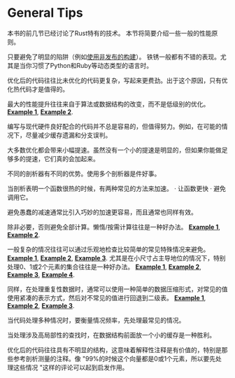 # General Tips

本书的前几节已经讨论了Rust特有的技术。
本节将简要介绍一些一般的性能原则。

只要避免了明显的陷阱（例如[使用非发布的构建]）。
铁锈一般都有不错的表现。尤其是当你习惯了Python和Ruby等动态类型的语言时。

[使用非发布的构建]: build-configuration.md

优化后的代码往往比未优化的代码更复杂，写起来更费劲。出于这个原因，只有优化热代码才是值得的。

最大的性能提升往往来自于算法或数据结构的改变，而不是低级别的优化。
[**Example 1**](https://github.com/rust-lang/rust/pull/53383/commits/5745597e6195fe0591737f242d02350001b6c590),
[**Example 2**](https://github.com/rust-lang/rust/pull/54318/commits/154be2c98cf348de080ce951df3f73649e8bb1a6).

编写与现代硬件良好配合的代码并不总是容易的，但值得努力。例如，在可能的情况下，尽量减少缓存遗漏和分支误判。

大多数优化都会带来小幅提速。虽然没有一个小的提速是明显的，但如果你能做足够多的提速，它们真的会加起来。

不同的剖析器有不同的优势。使用多个剖析器是件好事。

当剖析表明一个函数很热的时候，有两种常见的方法来加速。
· 让函数更快
· 避免调用它。

避免愚蠢的减速通常比引入巧妙的加速更容易，而且通常也同样有效。

除非必要，否则避免全部计算。懒惰/按需计算往往是一种好办法。
[**Example 1**](https://github.com/rust-lang/rust/pull/36592/commits/80a44779f7a211e075da9ed0ff2763afa00f43dc),
[**Example 2**](https://github.com/rust-lang/rust/pull/50339/commits/989815d5670826078d9984a3515eeb68235a4687).

一般复杂的情况往往可以通过乐观地检查比较简单的常见特殊情况来避免。
[**Example 1**](https://github.com/rust-lang/rust/pull/68790/commits/d62b6f204733d255a3e943388ba99f14b053bf4a),
[**Example 2**](https://github.com/rust-lang/rust/pull/53733/commits/130e55665f8c9f078dec67a3e92467853f400250),
[**Example 3**](https://github.com/rust-lang/rust/pull/65260/commits/59e41edcc15ed07de604c61876ea091900f73649).
尤其是在小尺寸占主导地位的情况下，特别处理0、1或2个元素的集合往往是一种好办法。
[**Example 1**](https://github.com/rust-lang/rust/pull/50932/commits/2ff632484cd8c2e3b123fbf52d9dd39b54a94505),
[**Example 2**](https://github.com/rust-lang/rust/pull/64627/commits/acf7d4dcdba4046917c61aab141c1dec25669ce9),
[**Example 3**](https://github.com/rust-lang/rust/pull/64949/commits/14192607d38f5501c75abea7a4a0e46349df5b5f),
[**Example 4**](https://github.com/rust-lang/rust/pull/64949/commits/d1a7bb36ad0a5932384eac03d3fb834efc0317e5).

同样，在处理重复性数据时，通常可以使用一种简单的数据压缩形式，对常见的值使用紧凑的表示方式，然后对不常见的值进行回退到二级表。
[**Example 1**](https://github.com/rust-lang/rust/pull/54420/commits/b2f25e3c38ff29eebe6c8ce69b8c69243faa440d),
[**Example 2**](https://github.com/rust-lang/rust/pull/59693/commits/fd7f605365b27bfdd3cd6763124e81bddd61dd28),
[**Example 3**](https://github.com/rust-lang/rust/pull/65750/commits/eea6f23a0ed67fd8c6b8e1b02cda3628fee56b2f).

当代码处理多种情况时，要衡量情况频率，先处理最常见的情况。

当处理涉及高局部性的查找时，在数据结构前面放一个小的缓存是一种胜利。

优化后的代码往往具有不明显的结构，这意味着解释性注释是有价值的，特别是那些参考剖析测量的注释。像 "99%的时候这个向量都是0或1个元素，所以要先处理这些情况 "这样的评论可以起到启发作用。
